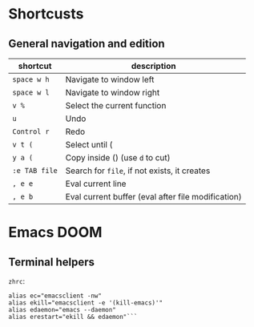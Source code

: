 # Shortcusts

## General navigation and edition

| shortcut | description |
| ---------| ------------|
| `space w h`| Navigate to window left |
| `space w l`| Navigate to window right |
| `v %` | Select the current function |
| `u` | Undo
| `Control r`| Redo |
| `v t (`| Select until ( |
| `y a (`| Copy inside () (use `d` to cut) |
| `:e TAB file`| Search for `file`, if not exists, it creates |
| `, e e`| Eval current line |
| `, e b`| Eval current buffer (eval after file modification) |


# Emacs DOOM

## Terminal helpers
`zhrc`:
````
alias ec="emacsclient -nw"
alias ekill="emacsclient -e '(kill-emacs)'"
alias edaemon="emacs --daemon"
alias erestart="ekill && edaemon"```
